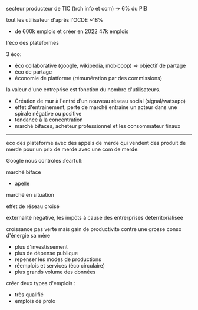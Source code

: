 secteur producteur de TIC (trch info et com) -> 6% du PIB

tout les utilisateur d'après l'OCDE ~18%

+ de 600k emplois et créer en 2022 47k emplois 

l'éco des plateformes 

3 éco:
- éco collaborative (google, wikipedia, mobicoop) => objectif de partage 
- éco de partage 
- économie de platforme (rémunération par des commissions)

la valeur d'une entreprise est fonction du nombre d'utilisateurs. 

- Création de mur à l'entré d'un nouveau réseau social (signal/watsapp)
- effet d'entrainement, perte de marché entraine un acteur dans une spirale négative ou positive 
- tendance à la concentration
- marché bifaces, acheteur professionnel et les consommateur finaux  

---
éco des plateforme avec des appels de merde qui vendent des produit de merde pour un prix de merde avec une com de merde. 

Google nous controles :fearfull:

marché biface
- apelle


marché en situation

effet de réseau croisé 


externalité négative, les impôts à cause des entrerprises déterritorialisée 

croissance pas verte mais gain de productivite contre une grosse conso d'énergie sa mère

- plus d'investissement
- plus de dépense publique 
- repenser les modes de productions 
- réemplois et services (éco circulaire)
- plus grands volume des données


créer deux types d'emplois :
- très qualifié 
- emplois de prolo 

